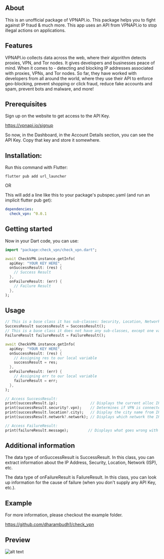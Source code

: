 <!--
This README describes the package. If you publish this package to pub.dev,
this README's contents appear on the landing page for your package.

For information about how to write a good package README, see the guide for
[writing package pages](https://dart.dev/guides/libraries/writing-package-pages).

For general information about developing packages, see the Dart guide for
[creating packages](https://dart.dev/guides/libraries/create-library-packages)
and the Flutter guide for
[developing packages and plugins](https://flutter.dev/developing-packages).
-->

## About
This is an unofficial package of VPNAPI.io. This package helps you to fight against IP fraud & much more. This app uses an API from VPNAPI.io to stop illegal actions on applications.

## Features
VPNAPI.io collects data across the web, where their algorithm detects proxies, VPN, and Tor nodes. It gives developers and businesses peace of mind. When it comes to - detecting and blocking IP addresses associated with proxies, VPNs, and Tor nodes. So far, they have worked with developers from all around the world, where they use their API to enforce geo-blocking, prevent shopping or click fraud, reduce fake accounts and spam, prevent bots and malware, and more!

## Prerequisites
Sign up on the website to get access to the API Key.

https://vpnapi.io/signup 

So now, in the Dashboard, in the Account Details section, you can see the API Key. Copy that key and store it somewhere.

## Installation:
Run this command with Flutter:
```console
flutter pub add url_launcher
```

OR

This will add a line like this to your package's pubspec.yaml (and run an implicit flutter pub get):
```yaml
dependencies:
  check_vpn: ^0.0.1
```

## Getting started
Now in your Dart code, you can use:
```dart
import "package:check_vpn/check_vpn.dart";
```

```dart
await CheckVPN.instance.getInfo(
  apiKey: "YOUR KEY HERE",
  onSuccessResult: (res) {
    // Success Result
  },
  onFailureResult: (err) {
    // Failure Result
  },
);
```

## Usage
```dart
// This is a base class it has sub-classes: Security, Location, Network & etc.
SuccessResult successResult = SuccessResult();
// This is a base class it does not have any sub-classes, except one variable.
FailureResult failureResult = FailureResult();

await CheckVPN.instance.getInfo(
  apiKey: "YOUR KEY HERE",
  onSuccessResult: (res) {
    // Assigning res to our local variable
    successResult = res;
  },
  onFailureResult: (err) {
    // Assigning err to our local variable
    failureResult = err;
  },
);

// Access SuccessResult:
print(successResult.ip);               // Displays the current alloc IP address
print(successResult.security?.vpn);    // Determines if VPN is connected or not
print(successResult.location?.city);   // Display the city name from IP address
print(successResult.network?.network); // Displays which network the IP belongs

// Access FailureResult:
print(failureResult.message);         // Displays what goes wrong with package
```

## Additional information
The data type of onSuccessResult is SuccessResult. In this class, you can extract information about the IP Address, Security, Location, Network (ISP), etc.

The data type of onFailureResult is FailureResult. In this class, you can look up information for the cause of failure (when you don't supply any API Key, etc.).

## Example
For more information, please checkout the example folder.

https://github.com/dharambudh1/check_vpn

## Preview
![alt text](https://i.postimg.cc/fRGS0YKB/Screenshot-2023-08-26-at-11-39-46-AM.png "img")
